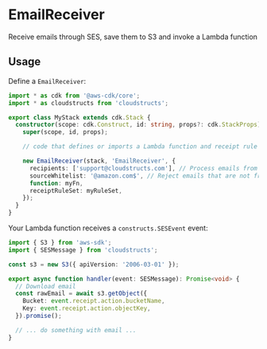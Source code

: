 # EmailReceiver

Receive emails through SES, save them to S3 and invoke a Lambda function

## Usage

Define a `EmailReceiver`:

```ts
import * as cdk from '@aws-cdk/core';
import * as cloudstructs from 'cloudstructs';

export class MyStack extends cdk.Stack {
  constructor(scope: cdk.Construct, id: string, props?: cdk.StackProps) {
    super(scope, id, props);

    // code that defines or imports a Lambda function and receipt rule set

    new EmailReceiver(stack, 'EmailReceiver', {
      recipients: ['support@cloudstructs.com'], // Process emails from this address
      sourceWhitelist: '@amazon.com$', // Reject emails that are not from @amazon.com
      function: myFn,
      receiptRuleSet: myRuleSet,
    });
  }
}
```

Your Lambda function receives a `constructs.SESEvent` event:

```ts
import { S3 } from 'aws-sdk';
import { SESMessage } from 'cloudstructs';

const s3 = new S3({ apiVersion: '2006-03-01' });

export async function handler(event: SESMessage): Promise<void> {
  // Download email
  const rawEmail = await s3.getObject({
    Bucket: event.receipt.action.bucketName,
    Key: event.receipt.action.objectKey,
  }).promise();

  // ... do something with email ...
}
```
